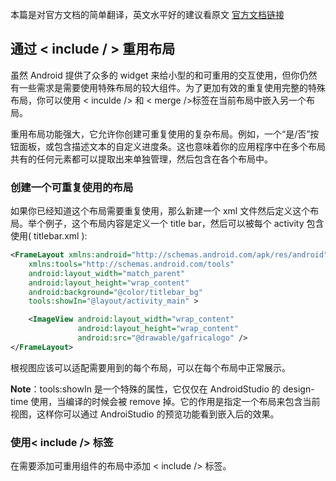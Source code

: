 本篇是对官方文档的简单翻译，英文水平好的建议看原文 [官方文档链接](https://developer.android.com/training/improving-layouts/reusing-layouts.html#Include)

## 通过 < include / > 重用布局
虽然 Android 提供了众多的 widget 来给小型的和可重用的交互使用，但你仍然有一些需求是需要使用特殊布局的较大组件。为了更加有效的重复使用完整的特殊布局，你可以使用 < inculde /> 和 < merge />标签在当前布局中嵌入另一个布局。

重用布局功能强大，它允许你创建可重复使用的复杂布局。例如，一个“是/否”按钮面板，或包含描述文本的自定义进度条。这也意味着你的应用程序中在多个布局共有的任何元素都可以提取出来单独管理，然后包含在各个布局中。

### 创建一个可重复使用的布局
如果你已经知道这个布局需要重复使用，那么新建一个 xml 文件然后定义这个布局。举个例子，这个布局内容是定义一个 title bar，然后可以被每个 activity 包含使用( titlebar.xml ):
```xml
<FrameLayout xmlns:android="http://schemas.android.com/apk/res/android"
    xmlns:tools="http://schemas.android.com/tools"
    android:layout_width="match_parent"
    android:layout_height="wrap_content"
    android:background="@color/titlebar_bg"
    tools:showIn="@layout/activity_main" >

    <ImageView android:layout_width="wrap_content"
               android:layout_height="wrap_content"
               android:src="@drawable/gafricalogo" />
</FrameLayout>
```
根视图应该可以适配需要用到的每个布局，可以在每个布局中正常展示。

**Note**：tools:showIn 是一个特殊的属性，它仅仅在 AndroidStudio 的 design-time 使用，当编译的时候会被 remove 掉。它的作用是指定一个布局来包含当前视图，这样你可以通过 AndroiStudio 的预览功能看到嵌入后的效果。

### 使用< include /> 标签
在需要添加可重用组件的布局中添加 < include /> 标签。
